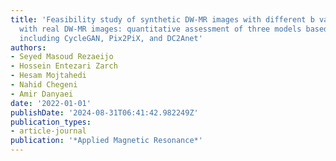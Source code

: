 ```yaml
---
title: 'Feasibility study of synthetic DW-MR images with different b values compared
  with real DW-MR images: quantitative assessment of three models based-deep learning
  including CycleGAN, Pix2PiX, and DC2Anet'
authors:
- Seyed Masoud Rezaeijo
- Hossein Entezari Zarch
- Hesam Mojtahedi
- Nahid Chegeni
- Amir Danyaei
date: '2022-01-01'
publishDate: '2024-08-31T06:41:42.982249Z'
publication_types:
- article-journal
publication: '*Applied Magnetic Resonance*'
---
```

